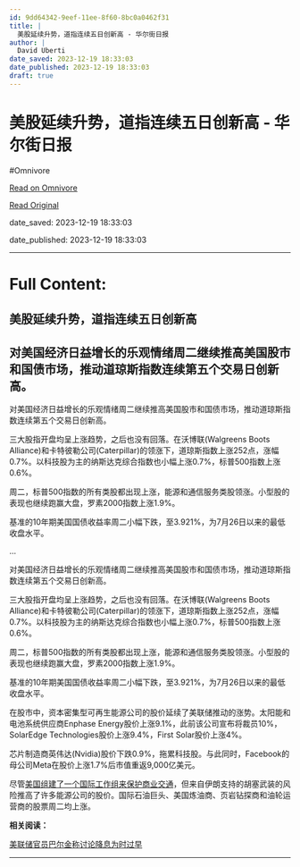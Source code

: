 ```yaml
---
id: 9dd64342-9eef-11ee-8f60-8bc0a0462f31
title: |
  美股延续升势，道指连续五日创新高 - 华尔街日报
author: |
  David Uberti
date_saved: 2023-12-19 18:33:03
date_published: 2023-12-19 18:33:03
draft: true
---
```


# 美股延续升势，道指连续五日创新高 - 华尔街日报
#Omnivore

[Read on Omnivore](https://omnivore.app/me/-18c85777513)

[Read Original](https://cn.wsj.com/amp/articles/%E7%BE%8E%E8%82%A1%E5%BB%B6%E7%BB%AD%E5%8D%87%E5%8A%BF-%E9%81%93%E6%8C%87%E8%BF%9E%E7%BB%AD%E7%AC%AC%E4%BA%94%E4%B8%AA%E4%BA%A4%E6%98%93%E6%97%A5%E5%88%9B%E6%96%B0%E9%AB%98-2888fe43)

date_saved: 2023-12-19 18:33:03

date_published: 2023-12-19 18:33:03

--- 

# Full Content: 

##  美股延续升势，道指连续五日创新高

## 对美国经济日益增长的乐观情绪周二继续推高美国股市和国债市场，推动道琼斯指数连续第五个交易日创新高。

对美国经济日益增长的乐观情绪周二继续推高美国股市和国债市场，推动道琼斯指数连续第五个交易日创新高。

三大股指开盘均呈上涨趋势，之后也没有回落。在沃博联(Walgreens Boots Alliance)和卡特彼勒公司(Caterpillar)的领涨下，道琼斯指数上涨252点，涨幅0.7%。以科技股为主的纳斯达克综合指数也小幅上涨0.7%，标普500指数上涨0.6%。

周二，标普500指数的所有类股都出现上涨，能源和通信服务类股领涨。小型股的表现也继续跑赢大盘，罗素2000指数上涨1.9%。

基准的10年期美国国债收益率周二小幅下跌，至3.921%，为7月26日以来的最低收盘水平。

...

对美国经济日益增长的乐观情绪周二继续推高美国股市和国债市场，推动道琼斯指数连续第五个交易日创新高。

三大股指开盘均呈上涨趋势，之后也没有回落。在沃博联(Walgreens Boots Alliance)和卡特彼勒公司(Caterpillar)的领涨下，道琼斯指数上涨252点，涨幅0.7%。以科技股为主的纳斯达克综合指数也小幅上涨0.7%，标普500指数上涨0.6%。

周二，标普500指数的所有类股都出现上涨，能源和通信服务类股领涨。小型股的表现也继续跑赢大盘，罗素2000指数上涨1.9%。

基准的10年期美国国债收益率周二小幅下跌，至3.921%，为7月26日以来的最低收盘水平。

在股市中，资本密集型可再生能源公司的股价延续了美联储推动的涨势。太阳能和电池系统供应商Enphase Energy股价上涨9.1%，此前该公司宣布将裁员10%，SolarEdge Technologies股价上涨9.4%，First Solar股价上涨4%。

芯片制造商英伟达(Nvidia)股价下跌0.9%，拖累科技股。与此同时，Facebook的母公司Meta在股价上涨1.7%后市值重返9,000亿美元。

尽管[美国组建了一个国际工作组来保护商业交通](https://cn.wsj.com/articles/CN-BGH-20231220072555)，但来自伊朗支持的胡塞武装的风险推高了许多能源公司的股价。国际石油巨头、美国炼油商、页岩钻探商和油轮运营商的股票周二均上涨。

**相关阅读：**

[美联储官员巴尔金称讨论降息为时过早](https://cn.wsj.com/articles/CN-FED-20231220071746)

---

